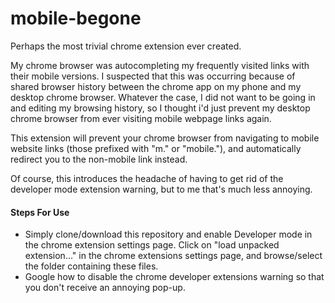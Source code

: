 # mobile-begone

Perhaps the most trivial chrome extension ever created. 

My chrome browser was autocompleting my frequently visited links with their mobile versions. I suspected that this was occurring because of shared browser history between the chrome app on my phone and my desktop chrome browser. Whatever the case, I did not want to be going in and editing my browsing history, so I thought i'd just prevent my desktop chrome browser from ever visiting mobile webpage links again.

This extension will prevent your chrome browser from navigating to mobile website links (those prefixed with "m." or "mobile."), and automatically redirect you to the non-mobile link instead.

Of course, this introduces the headache of having to get rid of the developer mode extension warning, but to me that's much less annoying.


#### Steps For Use
* Simply clone/download this repository and enable Developer mode in the chrome extension settings page. Click on "load unpacked extension..." in the chrome extensions settings page, and browse/select the folder containing these files.
* Google how to disable the chrome developer extensions warning so that you don't receive an annoying pop-up.
